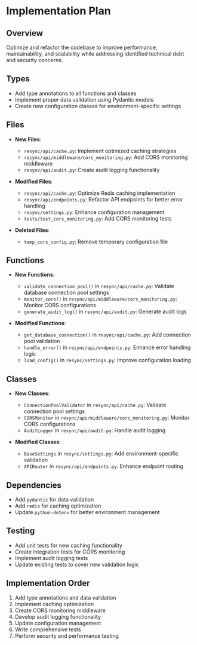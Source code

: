 # Implementation Plan

## Overview
Optimize and refactor the codebase to improve performance, maintainability, and scalability while addressing identified technical debt and security concerns.

## Types
- Add type annotations to all functions and classes
- Implement proper data validation using Pydantic models
- Create new configuration classes for environment-specific settings

## Files
- **New Files**:
  - `resync/api/cache.py`: Implement optimized caching strategies
  - `resync/api/middleware/cors_monitoring.py`: Add CORS monitoring middleware
  - `resync/api/audit.py`: Create audit logging functionality

- **Modified Files**:
  - `resync/api/cache.py`: Optimize Redis caching implementation
  - `resync/api/endpoints.py`: Refactor API endpoints for better error handling
  - `resync/settings.py`: Enhance configuration management
  - `tests/test_cors_monitoring.py`: Add CORS monitoring tests

- **Deleted Files**:
  - `temp_cors_config.py`: Remove temporary configuration file

## Functions
- **New Functions**:
  - `validate_connection_pool()` in `resync/api/cache.py`: Validate database connection pool settings
  - `monitor_cors()` in `resync/api/middleware/cors_monitoring.py`: Monitor CORS configurations
  - `generate_audit_log()` in `resync/api/audit.py`: Generate audit logs

- **Modified Functions**:
  - `get_database_connection()` in `resync/api/cache.py`: Add connection pool validation
  - `handle_error()` in `resync/api/endpoints.py`: Enhance error handling logic
  - `load_config()` in `resync/settings.py`: Improve configuration loading

## Classes
- **New Classes**:
  - `ConnectionPoolValidator` in `resync/api/cache.py`: Validate connection pool settings
  - `CORSMonitor` in `resync/api/middleware/cors_monitoring.py`: Monitor CORS configurations
  - `AuditLogger` in `resync/api/audit.py`: Handle audit logging

- **Modified Classes**:
  - `BaseSettings` in `resync/settings.py`: Add environment-specific validation
  - `APIRouter` in `resync/api/endpoints.py`: Enhance endpoint routing

## Dependencies
- Add `pydantic` for data validation
- Add `redis` for caching optimization
- Update `python-dotenv` for better environment management

## Testing
- Add unit tests for new caching functionality
- Create integration tests for CORS monitoring
- Implement audit logging tests
- Update existing tests to cover new validation logic

## Implementation Order
1. Add type annotations and data validation
2. Implement caching optimization
3. Create CORS monitoring middleware
4. Develop audit logging functionality
5. Update configuration management
6. Write comprehensive tests
7. Perform security and performance testing
